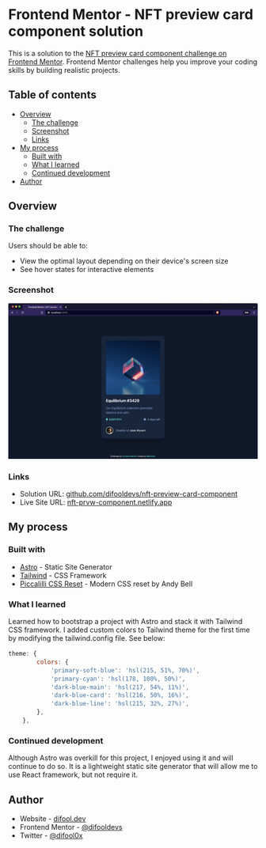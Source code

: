 # Frontend Mentor - NFT preview card component solution

This is a solution to the [NFT preview card component challenge on Frontend Mentor](https://www.frontendmentor.io/challenges/nft-preview-card-component-SbdUL_w0U). Frontend Mentor challenges help you improve your coding skills by building realistic projects.

## Table of contents

-   [Overview](#overview)
    -   [The challenge](#the-challenge)
    -   [Screenshot](#screenshot)
    -   [Links](#links)
-   [My process](#my-process)
    -   [Built with](#built-with)
    -   [What I learned](#what-i-learned)
    -   [Continued development](#continued-development)
-   [Author](#author)

## Overview

### The challenge

Users should be able to:

-   View the optimal layout depending on their device's screen size
-   See hover states for interactive elements

### Screenshot

![](./screenshot.png)

### Links

-   Solution URL: [github.com/difooldevs/nft-preview-card-component](https://github.com/difooldevs/nft-preview-card-component)
-   Live Site URL: [nft-prvw-component.netlify.app](https://nft-prvw-component.netlify.app/)

## My process

### Built with

-   [Astro](https://astro.build) - Static Site Generator
-   [Tailwind](https://tailwindcss.com) - CSS Framework
-   [Piccalilli CSS Reset](https://piccalil.li/blog/a-modern-css-reset/) - Modern CSS reset by Andy Bell

### What I learned

Learned how to bootstrap a project with Astro and stack it with Tailwind CSS framework. I added custom colors to Tailwind theme for the first time by modifying the tailwind.config file. See below:

```js
theme: {
		colors: {
			'primary-soft-blue': 'hsl(215, 51%, 70%)',
			'primary-cyan': 'hsl(178, 100%, 50%)',
			'dark-blue-main': 'hsl(217, 54%, 11%)',
			'dark-blue-card': 'hsl(216, 50%, 16%)',
			'dark-blue-line': 'hsl(215, 32%, 27%)',
		},
	},
```

### Continued development

Although Astro was overkill for this project, I enjoyed using it and will continue to do so. It is a lightweight static site generator that will allow me to use React framework, but not require it.

## Author

-   Website - [difool.dev](difool.dev)
-   Frontend Mentor - [@difooldevs](https://www.frontendmentor.io/profile/difooldevs)
-   Twitter - [@difool0x](https://www.twitter.com/difool0x)
